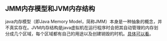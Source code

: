 ## JMM内存模型和JVM内存结构  

java内存模型（即Java Memory Model，简称JMM）本身是一种抽象的概念，并不真实存在。JVM内存结构是java虚拟机在运行程序时会把其自动管理的内存划分成几个区域，每个区域都有自己的用途以及创建销毁的时机。[具体可以看](https://gitee.com/liujinxi931204/note/blob/master/2020/java/%E5%B9%B6%E5%8F%91/JMM%E5%86%85%E5%AD%98%E6%A8%A1%E5%9E%8B.md)。

